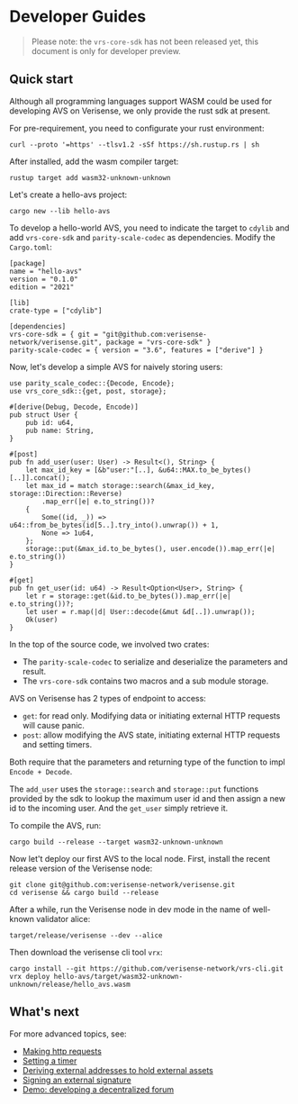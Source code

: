 # Developer Guides

> Please note: the `vrs-core-sdk` has not been released yet, this document is only for developer preview.


## Quick start

Although all programming languages support WASM could be used for developing AVS on Verisense, we only provide the rust sdk at present. 

For pre-requirement, you need to configurate your rust environment:

```
curl --proto '=https' --tlsv1.2 -sSf https://sh.rustup.rs | sh

```

After installed, add the wasm compiler target:
```
rustup target add wasm32-unknown-unknown
```


Let's create a hello-avs project:

```
cargo new --lib hello-avs
```

To develop a hello-world AVS, you need to indicate the target to `cdylib` and add `vrs-core-sdk` and `parity-scale-codec` as dependencies. Modify the `Cargo.toml`:

```
[package]
name = "hello-avs"
version = "0.1.0"
edition = "2021"

[lib]
crate-type = ["cdylib"]

[dependencies]
vrs-core-sdk = { git = "git@github.com:verisense-network/verisense.git", package = "vrs-core-sdk" }
parity-scale-codec = { version = "3.6", features = ["derive"] }
```

Now, let's develop a simple AVS for naively storing users:

```
use parity_scale_codec::{Decode, Encode};
use vrs_core_sdk::{get, post, storage};

#[derive(Debug, Decode, Encode)]
pub struct User {
    pub id: u64,
    pub name: String,
}

#[post]
pub fn add_user(user: User) -> Result<(), String> {
    let max_id_key = [&b"user:"[..], &u64::MAX.to_be_bytes()[..]].concat();
    let max_id = match storage::search(&max_id_key, storage::Direction::Reverse)
        .map_err(|e| e.to_string())?
    {
        Some((id, _)) => u64::from_be_bytes(id[5..].try_into().unwrap()) + 1,
        None => 1u64,
    };
    storage::put(&max_id.to_be_bytes(), user.encode()).map_err(|e| e.to_string())
}

#[get]
pub fn get_user(id: u64) -> Result<Option<User>, String> {
    let r = storage::get(&id.to_be_bytes()).map_err(|e| e.to_string())?;
    let user = r.map(|d| User::decode(&mut &d[..]).unwrap());
    Ok(user)
}
```

In the top of the source code, we involved two crates: 
- The `parity-scale-codec` to serialize and deserialize the parameters and result.
- The `vrs-core-sdk` contains two macros and a sub module storage.

AVS on Verisense has 2 types of endpoint to access:
- `get`: for read only. Modifying data or initiating external HTTP requests will cause panic.
- `post`: allow modifying the AVS state, initiating external HTTP requests and setting timers.

Both require that the parameters and returning type of the function to impl `Encode + Decode`.

The `add_user` uses the `storage::search` and `storage::put` functions provided by the sdk to lookup the maximum user id and then assign a new id to the incoming user. And the `get_user` simply retrieve it.

To compile the AVS, run:
```
cargo build --release --target wasm32-unknown-unknown
```

Now let't deploy our first AVS to the local node. First, install the recent release version of the Verisense node:

```
git clone git@github.com:verisense-network/verisense.git
cd verisense && cargo build --release
```

After a while, run the Verisense node in dev mode in the name of well-known validator alice:

```
target/release/verisense --dev --alice
```

Then download the verisense cli tool `vrx`:

```
cargo install --git https://github.com/verisense-network/vrs-cli.git
vrx deploy hello-avs/target/wasm32-unknown-unknown/release/hello_avs.wasm
```

## What's next
For more advanced topics, see:
- [Making http requests]()
- [Setting a timer]()
- [Deriving external addresses to hold external assets]()
- [Signing an external signature]()
- [Demo: developing a decentralized forum]()
